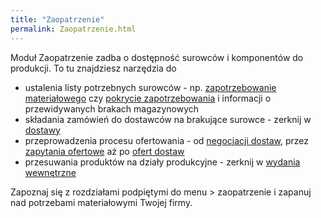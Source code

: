 ```yaml
---
title: "Zaopatrzenie"
permalink: Zaopatrzenie.html
---
```

Moduł Zaopatrzenie zadba o dostępność surowców i komponentów do produkcji. To tu znajdziesz narzędzia do
- ustalenia listy potrzebnych surowców - np. [zapotrzebowanie materiałowego](/zapotrzebowanie-materialowe) czy [pokrycie zapotrzebowania](/pokrycie-zapotrzebowania) i informacji o przewidywanych brakach magazynowych
- składania zamówień do dostawców na brakujące surowce - zerknij w [dostawy](/dostawy)
- przeprowadzenia procesu ofertowania - od [negocjacji dostaw](/negocjacje), przez [zapytania ofertowe](/zapytania-ofertowe) aż po [ofert dostaw](/oferty-dostaw)
- przesuwania produktów na działy produkcyjne - zerknij w [wydania wewnętrzne](/wydania-wewnetrzne)

Zapoznaj się z rozdziałami podpiętymi do menu > zaopatrzenie i zapanuj nad potrzebami materiałowymi Twojej firmy.

